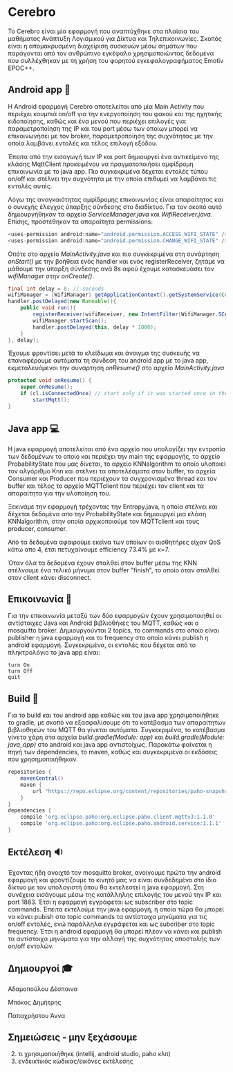 ﻿# Cerebro
Το Cerebro είναι μία εφαρμογή που αναπτύχθηκε στα πλαίσια του μαθήματος Ανάπτυξη Λογισμικού για Δίκτυα και Τηλεπικοινωνίες. Σκοπός είναι η απομακρυσμένη διαχείριση συσκευών μέσω σημάτων που παράγονται από τον ανθρώπινο εγκέφαλο χρησιμοποιώντας δεδομένα που συλλέχθηκαν με τη χρήση του φορητού εγκεφαλογραφήματος Emotiv EPOC++.

## Android app :iphone:
Η Android εφαρμογή Cerebro αποτελείται από μία Main Activity που περιέχει κουμπιά on/off για την ενεργοποίηση του φακού και της ηχητικής ειδοποίησης, καθώς και ένα μενού που περιέχει επιλογές για: παραμετροποίηση της IP και του port μέσω των οποίων μπορεί να επικοινωνήσει με τον broker, παραμετροποίηση της συχνότητας με την οποία λαμβάνει εντολές και τέλος επιλογή εξόδου.

Έπειτα από την εισαγωγή των IP και port δημιουργεί ένα αντικείμενο της κλάσης MqttClient προκειμένου να πραγματοποιήσει αμφίδρομη επικοινωνία με το java app. Πιο συγκεκριμένα δέχεται εντολές τύπου on/off και στέλνει την συχνότητα με την οποία επιθυμεί να λαμβάνει τις εντολές αυτές.

Λόγω της αναγκαιότητας αμφίδρομης επικοινωνίας είναι απαραίτητος και ο συνεχής έλεγχος ύπαρξης σύνδεσης στο διαδίκτυο. Για τον σκοπό αυτό δημιουργήθηκαν τα αρχεία *ServiceManager.java* και *WifiReceiver.java*. Επίσης, προστέθηκαν τα απαραίτητα permissions:
```java
<uses-permission android:name="android.permission.ACCESS_WIFI_STATE" />
<uses-permission android:name="android.permission.CHANGE_WIFI_STATE" />
```
Οπότε στο αρχείο *MainActivity.java* και πιο συγκεκριμένα στη συνάρτηση *onStart()* με την βοήθεια ενός handler και ενός registerReceiver, ζητάμε να μάθουμε την ύπαρξη σύνδεσης ανά 8s αφού έχουμε κατασκευάσει τον *wifiManager* στην *onCreate()*.
```java
final int delay = 8; // seconds
wifiManager = (WifiManager) getApplicationContext().getSystemService(Context.WIFI_SERVICE);
handler.postDelayed(new Runnable(){
    public void run(){
        registerReceiver(wifiReceiver, new IntentFilter(WifiManager.SCAN_RESULTS_AVAILABLE_ACTION));
        wifiManager.startScan();
        handler.postDelayed(this, delay * 1000);
    }
}, delay);
```

Έχουμε φροντίσει μετά το κλείδωμα και άνοιγμα της συσκευής να επαναφέρουμε αυτόματα τη σύνδεση του android app με το java app, εκμεταλευόμενοι την συνάρτηση *onResume()* στο αρχείο *MainActivity.java*
```java
protected void onResume() {
    super.onResume();
    if (cl.isConnectedOnce) // start only if it was started once in the past to avoid slow start up.
        startMqtt();
}
```

## Java app :computer:
Η java εφαρμογή αποτελείται από ένα αρχείο που υπολογίζει την εντροπία των δεδομένων το οποίο και περιέχει την main της εφαρμογής, το αρχείο ProbabilityState που μας δίνεται, το αρχείο ΚΝΝalgorithm το οποίο υλοποιεί τον αλγόριθμο Knn και στέλνει τα αποτελέσματα στον buffer, τα αρχεία Consumer και Producer που περιέχουν τα συγχρονισμένα thread και τον buffer και τέλος το αρχείο MQTTclient που περιέχει τον client και τα απαραίτητα για την υλοποίηση του.

Ξεκινάμε την εφαρμογή τρέχοντας την Entropy.java, η οποία στέλνει και δέχεται δεδομένα απο την ProbabilityState και δημιουργεί μια κλάση KNNalgorithm, στην οποία αρχικοποιούμε τον MQTTclient και τους producer, consumer.

Από τα δεδομένα αφαιρούμε εκείνα των οποίων οι αισθητήρες είχαν QoS κάτω απο 4, έτσι πετυχαίνουμε efficiency 73.4% με κ=7.

Όταν όλα τα δεδομένα έχουν σταλθεί στον buffer μέσω της ΚΝΝ στέλνουμε ένα τελικό μήνυμα στον buffer "finish", το οποίο όταν σταλθεί στον client κάνει disconnect.


## Επικοινωνία :speech_balloon:
Για την επικοινωνία μεταξύ των δύο εφαρμογών έχουν χρησιμοποιηθεί οι αντίστοιχες Java και Android βιβλιοθήκες του MQTT, καθώς και ο mosquitto broker. Δημιουργούνται 2 topics, το commands στο οποίο είναι publisher η java εφαρμογή και το frequency στο οποίο κάνει publish η android εφαρμογή. Συγκεκριμένα, οι εντολές που δέχεται από το πληκτρολόγιο το java app είναι:
```
turn On
turn Off
quit
```

## Build :hammer:
Για το build και του android app καθώς και του java app χρησιμοποιήθηκε το gradle, με σκοπό να εξασφαλίσουμε ότι το κατέβασμα των απαραίτητων βιβλιοθηκών του ΜQTT θα γίνεται αυτόματα. Συγκεκριμένα, το κατέβασμα γίνετα χάρη στα αρχεία *build.gradle(Module: app)* και *build.gradle(Module: java_app)* στο android και java app αντιστοίχως. Παρακάτω φαίνεται η πηγή των dependencies, το maven, καθώς και συγκεκριμένα οι εκδόσεις που χρησημοποιήθηκαν.
```groovy
repositories {
    mavenCentral()
    maven {
        url "https://repo.eclipse.org/content/repositories/paho-snapshots/"
    }
}
dependencies {
    compile 'org.eclipse.paho:org.eclipse.paho.client.mqttv3:1.1.0'
    compile 'org.eclipse.paho:org.eclipse.paho.android.service:1.1.1'
}
```

## Εκτέλεση :sound:
Έχοντας ήδη ανοιχτό τον mosquitto broker, ανοίγουμε πρώτα την android εφαρμογή και φροντίζουμε το κινητό μας να είναι συνδεδεμένο στο ίδιο δίκτυο με τον υπολογιστή όπου θα εκτελεστεί η java εφαρμογή. Στη συνέχεια εισάγουμε μέσω της κατάλληλης επιλογής του μενού την IP και port 1883. Έτσι η εφαρμογή εγγράφεται ως subscriber στο topic commands.
Έπειτα εκτελούμε την java εφαρμογή, η οποία τώρα θα μπορεί να κάνει pubish στο topic commands τα αντίστοιχα μηνύματα για τις on/off εντολές, ενώ παράλληλα εγγράφεται και ως subcriber στο topic frequency. Έτσι η android εφαρμογή θα μπορεί πλέον να κάνει και publish τα αντίστοιχα μηνύματα για την αλλαγή της συχνότητας αποστολής των on/off εντολών.

## Δημιουργοί :mortar_board:
Αδαμοπούλου Δέσποινα 

Μπόκος Δημήτρης 

Παπαχρήστου Άννα

## Σημειώσεις - μην ξεχάσουμε
2. τι χρησιμοποιήθηκε (intellij, android studio, paho κλπ)
3. ενδεικτικός κώδικας/εικόνες εκτέλεσης


